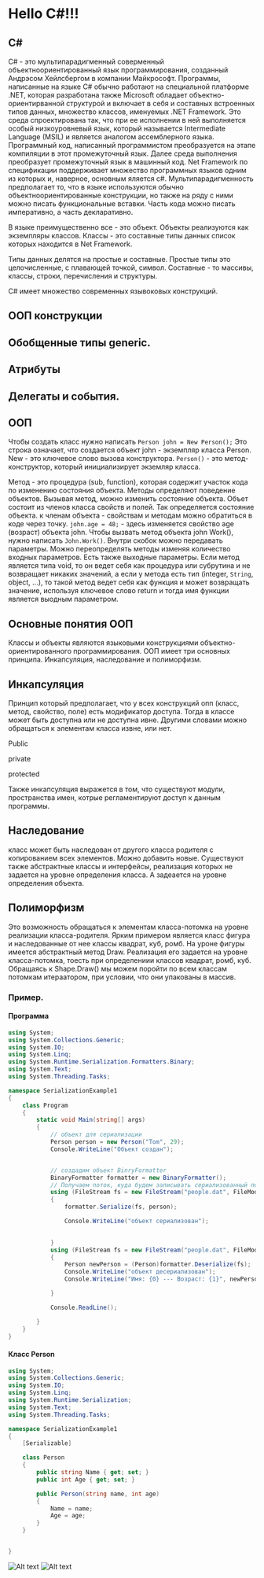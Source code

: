 # Hello C#!!!

## C#
С# - это мультипарадигменный соверменный объектноориентированный язык программирования, созданный Андрэсом Хейлсбергом в компании Майкрософт. Программы, написанные на языке C# обычно работают на специальной платформе .NET, которая разработана также Microsoft обладает объектно-ориентирванной структурой и включает в себя  и составных встроенных типов данных, множество классов, именуемых .NET Framework. Это среда спроектирована так, что при ее исполнении в ней выполняется особый низкоуровневый язык, который называется Intermediate Language (MSIL) и является аналогом ассемблерного языка. Программный код, написанный программистом преобразуется на этапе компиляции в этот промежуточный язык. Далее среда выполнения преобразует промежуточный язык в машинный код. Net Framework по спецификации поддерживает множество программных языков одним из которых и, наверное, основным яляется c#.  Мультипарадигменность предполагает то, что в языке используются обычно объектноориентированные конструкции, но также на ряду с ними можно писать функциональные вставки. Часть кода можно писать императивно, а часть декларативно.

В языке преимущественно все - это объект.
Объекты реализуются как экземпляры классов. Классы - это составные типы данных список которых находится в Net Framework. 

Типы данных делятся на простые и составные. Простые типы это целочисленные, с плавающей точкой, символ. Составные - то массивы, классы, строки, перечисления и структуры.

C# имеет множество современных язывоковых конструкций. 

## ООП конструкции

## Обобщенные типы generic.

## Атрибуты

## Делегаты и события.

## ООП

Чтобы создать класс нужно написать `Person john = New Person();`
Это строка означает, что создается объект john - экземпляр класса Person. New - это ключевое слово вызова конструктора. `Person()` - это метод-конструктор, который  инициализирует экземляр класса.

Метод - это процедура (sub, function), которая содержит участок кода по изменению состояния объекта. Методы определяют поведение объектов. Вызывая метод, можно изменить состояние объекта. Объет состоит из членов класса свойств и полей. Так определяется состояние объекта. к членам объекта - свойствам и методам можно обратиться в коде через точку. `john.age = 48;` - здесь изменяется свойство age (возраст) объекта john. Чтобы вызвать метод объекта john Work(), нужно написать `John.Work()`. Внутри скобок можно передавать параметры. Можно переопределять методы изменяя количество входных параметров. Есть также выходные параметры. Если метод является типа void, то он ведет себя как процедура или субрутина и не возвращает никаких значений, а если у метода есть тип (integer, `String`, object, ...), то такой метод ведет себя как функция и может возвращать значение, используя ключевое слово return и тогда имя функции является выодным параметром.

## Основные понятия ООП

Классы и объекты являются языковыми конструкциями объектно-ориентированного программирования. ООП имеет три основных принципа. Инкапсуляция, наследование и полиморфизм. 

## Инкапсуляция
Принцип который предполагает, что у всех конструкций опп (класс, метод, свойство, поле) есть модификатор доступа. Тогда  в классе может быть доступна или не доступна ивне. Другими словами можно обращаться к элементам класса извне, или нет.

Public 

private 

protected

Также инкапсуляция выражется в том, что существуют модули, пространства имен, котрые регламентируют доступ к данным программы.

## Наследование

класс может быть наследован от другого класса родителя с копированием всех элементов. Можно добавить новые.
Существуют также абстрактные классы и интерфейсы, реализация которых не задается на уровне определения класса. А задеается на уровне определения объекта. 

## Полиморфизм

Это возможность обращаться к элементам класса-потомка на уровне реализации класса-родителя.
Ярким примером является класс фигура и наследованные от нее классы квадрат, куб, ромб. На уроне фигуры имеется абстрактный метод Draw. Реализация его задается на уровне класса-потомка, тоесть при определениии классов квадрат, ромб, куб. Обращаясь к Shape.Draw() мы можем поройти по всем классам потомкам итераатором, при условии, что они упакованы в массив.


### Пример.

#### Программа
``` cs
using System;
using System.Collections.Generic;
using System.IO;
using System.Linq;
using System.Runtime.Serialization.Formatters.Binary;
using System.Text;
using System.Threading.Tasks;

namespace SerializationExample1
{
    class Program
    {
        static void Main(string[] args)
        {
            // объект для сериализации
            Person person = new Person("Tom", 29);
            Console.WriteLine("Объект создан");


            // создадим объект BinryFormatter
            BinaryFormatter formatter = new BinaryFormatter();
            // Получаем поток, куда будем записывать сериализованный поток
            using (FileStream fs = new FileStream("people.dat", FileMode.OpenOrCreate))
            {
                formatter.Serialize(fs, person);

                Console.WriteLine("объект сериализован");
                

            }
            using (FileStream fs = new FileStream("people.dat", FileMode.OpenOrCreate))
            {
                Person newPerson = (Person)formatter.Deserialize(fs);
                Console.WriteLine("объект десериализован");
                Console.WriteLine("Имя: {0} --- Возраст: {1}", newPerson.Name, newPerson.Age);

            }

            Console.ReadLine();

        }
    }
}
```

#### Класс Person
``` cs
using System;
using System.Collections.Generic;
using System.IO;
using System.Linq;
using System.Runtime.Serialization;
using System.Text;
using System.Threading.Tasks;

namespace SerializationExample1
{
    [Serializable]

    class Person
    {
        public string Name { get; set; }
        public int Age { get; set; }

        public Person(string name, int age)
        {
            Name = name;
            Age = age;
        }
    }


}
```

![Alt text](/C#.png "Можно задать title")
![Alt text](http://ozon-st.cdn.ngenix.net/multimedia/1014368598.jpg/200x150 "Можно задать title")




